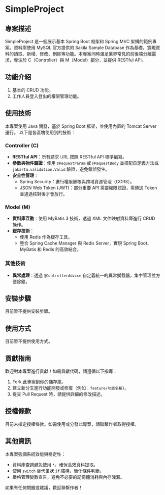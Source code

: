 # SimpleProject

## 專案描述
SimpleProject 是一個展示基本 Spring Boot 框架和 Spring MVC 架構的範例專案。資料庫使用 MySQL 官方提供的 Sakila Sample Database 作為基礎，實現資料的讀取、新增、修改、刪除等功能。本專案同時滿足業界常見的前後端分離需求，專注於 C（Controller）與 M（Model）部分，並提供 RESTful API。

## 功能介紹
1. 基本的 CRUD 功能。
2. 工作人員登入登出的權限管理功能。

## 使用技術
本專案使用 Java 開發，基於 Spring Boot 框架，並使用內置的 Tomcat Server 運行。
以下是各區塊使用到的技術：

### Controller (C)
- **RESTful API**：所有請求 URL 按照 RESTful API 標準編寫。
- **參數與物件驗證**：使用 `@RequestParam` 或 `@RequestBody` 並搭配自定義方法或 `jakarta.validation.Valid` 驗證，避免錯誤發生。
- **安全性管理**：
  - Spring Security：進行權限審核與跨域資源管理（CORS）。
  - JSON Web Token (JWT)：部分重要 API 需要權限認證，需傳送 Token 並通過核對後才會放行。

### Model (M)
- **資料庫互動**：使用 MyBatis 3 技術，透過 XML 文件映射資料庫進行 CRUD 操作。
- **緩存技術**：
  - 使用 Redis 作為緩存工具。
  - 整合 Spring Cache Manager 與 Redis Server，實現 Spring Boot、MyBatis 和 Redis 的高效結合。

### 其他技術
- **異常處理**：透過 `@ControllerAdvice` 自定義統一的異常攔截器，集中管理並方便除錯。

## 安裝步驟
目前暫不提供安裝步驟。

## 使用方式
目前暫不提供使用方式。

## 貢獻指南
歡迎對本專案進行貢獻！如需貢獻代碼，請遵循以下指導：
1. Fork 此專案到你的儲存庫。
2. 建立新分支進行功能開發或修復（例如：`feature/功能名稱`）。
3. 提交 Pull Request 時，請提供詳細的修改描述。

## 授權條款
目前未指定授權條款。如需使用或分發此專案，請聯繫作者取得授權。

## 其他資訊
本專案強調系統效能與穩定性：
- 資料庫查詢避免使用 `*`，確保高效資料提取。
- 使用 `switch` 替代巢狀 `if` 結構，簡化條件判斷。
- 嚴格管理變數宣告，避免不必要的記憶體消耗與內存洩漏。

如果有任何問題或建議，歡迎聯繫作者！



